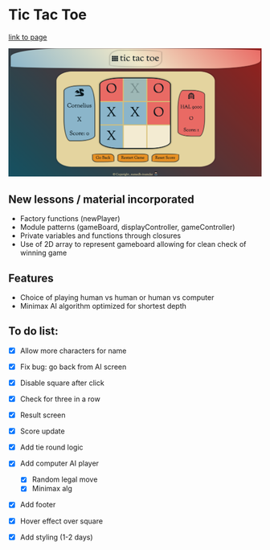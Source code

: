 # Tic Tac Toe

<a href="https://sumedh-inamdar.github.io/tic-tac-toe/">link to page</a>

![front page screenshot](images/ticTacToe_screenshot.png)

## New lessons / material incorporated
- Factory functions (newPlayer)
- Module patterns (gameBoard, displayController, gameController)
- Private variables and functions through closures
- Use of 2D array to represent gameboard allowing for clean check of winning game

## Features
- Choice of playing human vs human or human vs computer
- Minimax AI algorithm optimized for shortest depth

## To do list:
- [x] Allow more characters for name
- [x] Fix bug: go back from AI screen
- [x] Disable square after click
- [x] Check for three in a row
- [x] Result screen
- [x] Score update
- [x] Add tie round logic
- [x] Add computer AI player
    - [x] Random legal move
    - [x] Minimax alg
- [x] Add footer
- [x] Hover effect over square
- [x] Add styling (1-2 days)

